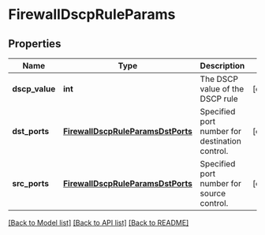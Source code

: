 # FirewallDscpRuleParams

## Properties
Name | Type | Description | Notes
------------ | ------------- | ------------- | -------------
**dscp_value** | **int** | The DSCP value of the DSCP rule | [optional] 
**dst_ports** | [**FirewallDscpRuleParamsDstPorts**](FirewallDscpRuleParamsDstPorts.md) | Specified port number for destination control. | [optional] 
**src_ports** | [**FirewallDscpRuleParamsDstPorts**](FirewallDscpRuleParamsDstPorts.md) | Specified port number for source control. | [optional] 

[[Back to Model list]](../README.md#documentation-for-models) [[Back to API list]](../README.md#documentation-for-api-endpoints) [[Back to README]](../README.md)



